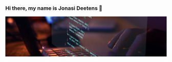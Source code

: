 ### Hi there, my name is Jonasi Deetens 👋

![banner of a computer screen with some code](https://github.com/Jonasi-Deetens/assets/blob/main/banner-github.png)

<!--
**Jonasi-Deetens/jonasi-deetens** is a ✨ _special_ ✨ repository because its `README.md` (this file) appears on your GitHub profile.

Here are some ideas to get you started:

- 🔭 I’m currently working on ...
- 🌱 I’m currently learning ...
- 👯 I’m looking to collaborate on ...
- 🤔 I’m looking for help with ...
- 💬 Ask me about ...
- 📫 How to reach me: ...
- 😄 Pronouns: ...
- ⚡ Fun fact: ...
-->
